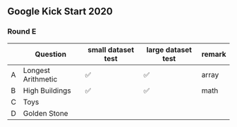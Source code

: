 ## Google Kick Start 2020

### Round E

|     | Question           | small dataset test | large dataset test | remark |
| --- | ------------------ | ------------------ | ------------------ | ------ |
| A   | Longest Arithmetic | ✅                 | ✅                 | array  |
| B   | High Buildings     | ✅                 | ✅                 | math   |
| C   | Toys               |                    |                    |        |
| D   | Golden Stone       |                    |                    |        |
